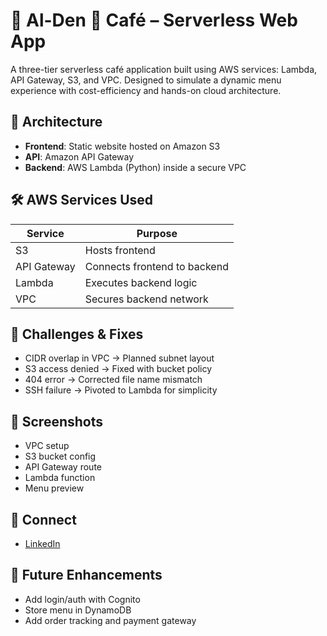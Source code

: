 # 🌸 Al-Den 🎸 Café – Serverless Web App

A three-tier serverless café application built using AWS services: Lambda, API Gateway, S3, and VPC. Designed to simulate a dynamic menu experience with cost-efficiency and hands-on cloud architecture.

## 🧱 Architecture
- **Frontend**: Static website hosted on Amazon S3
- **API**: Amazon API Gateway
- **Backend**: AWS Lambda (Python) inside a secure VPC

## 🛠️ AWS Services Used
| Service       | Purpose                          |
|---------------|----------------------------------|
| S3            | Hosts frontend                   |
| API Gateway   | Connects frontend to backend     |
| Lambda        | Executes backend logic           |
| VPC           | Secures backend network          |

## 🧪 Challenges & Fixes
- CIDR overlap in VPC → Planned subnet layout
- S3 access denied → Fixed with bucket policy
- 404 error → Corrected file name mismatch
- SSH failure → Pivoted to Lambda for simplicity

## 📸 Screenshots
- VPC setup
- S3 bucket config
- API Gateway route
- Lambda function
- Menu preview

## 🔗 Connect
- [LinkedIn](https://www.linkedin.com/in/alekhya-somanaboyana)

## 🔮 Future Enhancements
- Add login/auth with Cognito
- Store menu in DynamoDB
- Add order tracking and payment gateway
